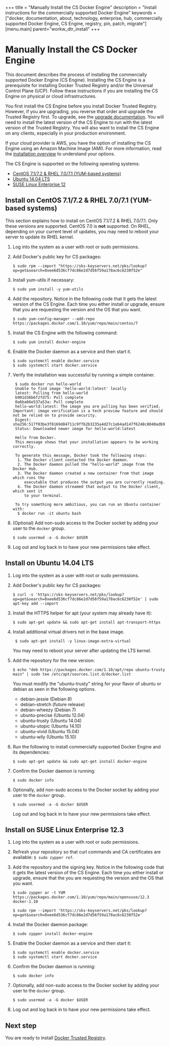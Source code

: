 +++
title = "Manually Install the CS Docker Engine"
description = "Install instructions for the commercially supported Docker Engine"
keywords = ["docker, documentation, about, technology, enterprise, hub, commercially supported Docker Engine, CS Engine, registry, pin, patch, migrate"]
[menu.main]
parent="workw_dtr_install"
+++


# Manually Install the CS Docker Engine

This document describes the process of installing the commercially supported
Docker Engine (CS Engine). Installing the CS Engine is a prerequisite for
installing Docker Trusted Registry and/or the Universal Control Plane (UCP). Follow these instructions if you are installing the CS Engine on physical or cloud infrastructures.

You first install the CS Engine before you install Docker Trusted Registry.
However, if you are upgrading, you reverse that order and upgrade the Trusted
Registry first. To upgrade, see the [upgrade documentation](upgrade.md). You will need to install the latest version of the CS Engine to run with the latest
version of the Trusted Registry. You will also want to install the CS Engine on
any clients, especially in your production environment.

If your cloud provider is AWS, you have the option of installing the CS Engine
using an Amazon Machine Image (AMI). For more information, read the [installation overview](index.md) to understand your options.

The CS Engine is supported on the following operating systems:

* [CentOS 7.1/7.2 & RHEL 7.0/7.1 (YUM-based systems)](#install-on-centos-7-1-rhel-7-0-7-1-yum-based-systems)
* [Ubuntu 14.04 LTS](#install-on-ubuntu-14-04-lts)
* [SUSE Linux Enterprise 12](#install-on-suse-linux-enterprise-12-3)

## Install on CentOS 7.1/7.2 & RHEL 7.0/7.1 (YUM-based systems)

This section explains how to install on CentOS 7.1/7.2 & RHEL 7.0/7.1. Only
these versions are supported. CentOS 7.0 is **not** supported. On RHEL,
depending on your current level of updates, you may need to reboot your server
to update its RHEL kernel.

1. Log into the system as a user with root or sudo permissions.

2. Add Docker's public key for CS packages:

    ```
    $ sudo rpm --import "https://sks-keyservers.net/pks/lookup?op=get&search=0xee6d536cf7dc86e2d7d56f59a178ac6c6238f52e"
    ```

3. Install yum-utils if necessary:

    `$ sudo yum install -y yum-utils`

4. Add the repository. Notice in the following code that it gets the latest
version of the CS Engine. Each time you either install or upgrade, ensure that
you are requesting the version and the OS that you want.

    ```
    $ sudo yum-config-manager --add-repo https://packages.docker.com/1.10/yum/repo/main/centos/7
    ```

5. Install the CS Engine with the following command:

    `$ sudo yum install docker-engine`

6. Enable the Docker daemon as a service and then start it.

    ```
    $ sudo systemctl enable docker.service
    $ sudo systemctl start docker.service
    ```

7. Verify the installation was successful by running a simple container.

        $ sudo docker run hello-world
        Unable to find image 'hello-world:latest' locally
        latest: Pulling from hello-world
        b901d36b6f2fd75: Pull complete
        0a6ba66e537a53a: Pull complete
        hello-world:latest: The image you are pulling has been verified. Important: image verification is a tech preview feature and should not be relied on to provide security.
        Digest: sha256:517f03be3f8169d84711c9ffb2b3235a4d27c1eb4ad147f6248c8040adb93113
        Status: Downloaded newer image for hello-world:latest

        Hello from Docker.
        This message shows that your installation appears to be working correctly.

        To generate this message, Docker took the following steps:
         1. The Docker client contacted the Docker daemon.
         2. The Docker daemon pulled the "hello-world" image from the Docker Hub.
         3. The Docker daemon created a new container from that image which runs the
            executable that produces the output you are currently reading.
         4. The Docker daemon streamed that output to the Docker client, which sent it
            to your terminal.

        To try something more ambitious, you can run an Ubuntu container with:
         $ docker run -it ubuntu bash

8. (Optional) Add non-sudo access to the Docker socket by adding your user to the `docker` group.

    `$ sudo usermod -a -G docker $USER`

9. Log out and log back in to have your new permissions take effect.


## Install on Ubuntu 14.04 LTS

1. Log into the system as a user with root or sudo permissions.

2. Add Docker's public key for CS packages:

    `$ curl -s 'https://sks-keyservers.net/pks/lookup?op=get&search=0xee6d536cf7dc86e2d7d56f59a178ac6c6238f52e' | sudo apt-key add --import`

3. Install the HTTPS helper for apt (your system may already have it):

    `$ sudo apt-get update && sudo apt-get install apt-transport-https`

4. Install additional virtual drivers not in the base image.

        $ sudo apt-get install -y linux-image-extra-virtual

      You may need to reboot your server after updating the LTS kernel.

5. Add the repository for the new version:

    `$ echo "deb https://packages.docker.com/1.10/apt/repo ubuntu-trusty main" | sudo tee /etc/apt/sources.list.d/docker.list`

      You must modify the "ubuntu-trusty" string for your flavor of ubuntu or debian as seen in the following options.

      * debian-jessie (Debian 8)
      * debian-stretch (future release)
      * debian-wheezy (Debian 7)
      * ubuntu-precise (Ubuntu 12.04)
      * ubuntu-trusty (Ubuntu 14.04)
      * ubuntu-utopic (Ubuntu 14.10)
      * ubuntu-vivid (Ubuntu 15.04)
      * ubuntu-wily (Ubuntu 15.10)

6. Run the following to install commercially supported Docker Engine and its dependencies:

    `$ sudo apt-get update && sudo apt-get install docker-engine`

7. Confirm the Docker daemon is running:

    `$ sudo docker info`

8. Optionally, add non-sudo access to the Docker socket by adding your user to the `docker` group.

    `$ sudo usermod -a -G docker $USER`

    Log out and log back in to have your new permissions take effect.

## Install on SUSE Linux Enterprise 12.3

1. Log into the system as a user with root or sudo permissions.

2. Refresh your repository so that curl commands and CA certificates are available: `$ sudo zypper ref`.

3. Add the repository and the signing key. Notice in the following code that it gets the latest version of the CS Engine. Each time you either install or upgrade, ensure that the you are requesting the version and the OS that you want.

      ```
      $ sudo zypper ar -t YUM https://packages.docker.com/1.10/yum/repo/main/opensuse/12.3 docker-1.10

      $ sudo rpm --import 'https://sks-keyservers.net/pks/lookup?op=get&search=0xee6d536cf7dc86e2d7d56f59a178ac6c6238f52e'
      ```

4. Install the Docker daemon package:

      ```
      $ sudo zypper install docker-engine
      ```

5. Enable the Docker daemon as a service and then start it:

      ```
      $ sudo systemctl enable docker.service
      $ sudo systemctl start docker.service
      ```

6. Confirm the Docker daemon is running:

    `$ sudo docker info`


7. Optionally, add non-sudo access to the Docker socket by adding your user to the `docker` group.

    `$ sudo usermod -a -G docker $USER`

8. Log out and log back in to have your new permissions take effect.


## Next step

You are ready to install [Docker Trusted Registry](install-dtr.md).

